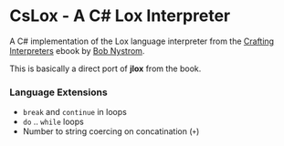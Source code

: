 ﻿# CsLox - A C# Lox Interpreter

A C# implementation of the Lox language interpreter from the [Crafting Interpreters](http://www.craftinginterpreters.com) ebook by [Bob Nystrom](https://github.com/munificent).

This is basically a direct port of **jlox** from the book.



### Language Extensions

* `break` and `continue` in loops
* `do` .. `while` loops
* Number to string coercing on concatination (`+`)


